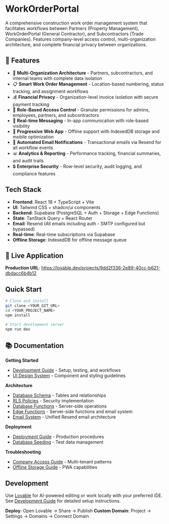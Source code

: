 
# WorkOrderPortal

A comprehensive construction work order management system that facilitates workflows between Partners (Property Management), WorkOrderPortal (General Contractor), and Subcontractors (Trade Companies). Features company-level access control, multi-organization architecture, and complete financial privacy between organizations.

## 🎯 Features

- 🏢 **Multi-Organization Architecture** - Partners, subcontractors, and internal teams with complete data isolation
- 📋 **Smart Work Order Management** - Location-based numbering, status tracking, and assignment workflows  
- 💰 **Financial Privacy** - Organization-level invoice isolation with secure payment tracking
- 👥 **Role-Based Access Control** - Granular permissions for admins, employees, partners, and subcontractors
- 💬 **Real-time Messaging** - In-app communication with role-based visibility
- 📱 **Progressive Web App** - Offline support with IndexedDB storage and mobile optimization
- 📧 **Automated Email Notifications** - Transactional emails via Resend for all workflow events
- 📊 **Analytics & Reporting** - Performance tracking, financial summaries, and audit trails
- 🔒 **Enterprise Security** - Row-level security, audit logging, and compliance features

## Tech Stack

- **Frontend**: React 18 + TypeScript + Vite
- **UI**: Tailwind CSS + shadcn/ui components  
- **Backend**: Supabase (PostgreSQL + Auth + Storage + Edge Functions)
- **State**: TanStack Query + React Router
- **Email**: Resend (All emails including auth - SMTP configured but bypassed)
- **Real-time**: Real-time subscriptions via Supabase
- **Offline Storage**: IndexedDB for offline message queue

## 🚀 Live Application

**Production URL**: https://lovable.dev/projects/9dd2f336-2e89-40cc-b621-dbdacc6b4b12

## Quick Start

```bash
# Clone and install
git clone <YOUR_GIT_URL>
cd <YOUR_PROJECT_NAME>
npm install

# Start development server
npm run dev
```

## 📚 Documentation

**Getting Started**
- [Development Guide](./docs/DEVELOPMENT.md) - Setup, testing, and workflows
- [UI Design System](./docs/UI_DESIGN_SYSTEM.md) - Component and styling guidelines

**Architecture**  
- [Database Schema](./docs/DATABASE_SCHEMA.md) - Tables and relationships
- [RLS Policies](./docs/RLS_POLICIES.md) - Security implementation
- [Database Functions](./docs/DATABASE_FUNCTIONS.md) - Server-side operations
- [Edge Functions](./docs/EDGE_FUNCTIONS.md) - Server-side functions and email system
- [Email System](./docs/EMAIL_SYSTEM.md) - Unified Resend email architecture

**Deployment**
- [Deployment Guide](./docs/DEPLOYMENT.md) - Production procedures
- [Database Seeding](./docs/SEEDING.md) - Test data management

**Troubleshooting**
- [Company Access Guide](./docs/COMPANY_ACCESS_GUIDE.md) - Multi-tenant patterns
- [Offline Storage Guide](./docs/OFFLINE_STORAGE_GUIDE.md) - PWA capabilities

## Development

Use [Lovable](https://lovable.dev/projects/9dd2f336-2e89-40cc-b621-dbdacc6b4b12) for AI-powered editing or work locally with your preferred IDE. See [Development Guide](./docs/DEVELOPMENT.md) for detailed setup instructions.

**Deploy**: Open Lovable → Share → Publish
**Custom Domain**: Project → Settings → Domains → Connect Domain
